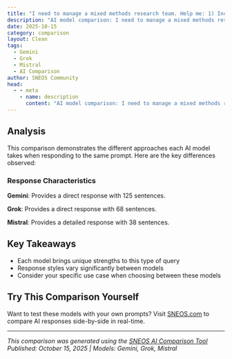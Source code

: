 ```yaml
---
title: "I need to manage a mixed methods research team. Help me: 1) Include researchers skilled in both quantitative and qualitative methods"
description: "AI model comparison: I need to manage a mixed methods research team. Help me: 1) Include researchers skilled in both quan..."
date: 2025-10-15
category: comparison
layout: Clean
tags:
  - Gemini
  - Grok
  - Mistral
  - AI Comparison
author: SNEOS Community
head:
  - - meta
    - name: description
      content: "AI model comparison: I need to manage a mixed methods research team. Help me: 1) Include researchers skilled in both quantitative and qualita..."
---
```


<ChatComparison
  title="I need to manage a mixed methods research team. Help me: 1) Include researchers skilled in both quantitative and qualitative methods"
  prompt="I need to manage a mixed methods research team. Help me: 1) Include researchers skilled in both quantitative and qualitative methods"
  :responses='{"Gemini": "Managing a mixed methods research team effectively, especially when aiming for researchers skilled in both quantitative and qualitative methods, requires a thoughtful and strategic approach. It\u0027s not just about finding \u0022unicorns,\u0022 but also about fostering an environment where diverse skills are valued, developed, and integrated.\n\nHere\u0027s a comprehensive guide to help you include researchers skilled in both quantitative and qualitative methods:\n\n---\n\n## 1. Defining and Attracting \u0022Skilled in Both\u0022 Researchers\n\nFirst, let\u0027s clarify what \u0022skilled in both\u0022 might look like, as it can range from deep expertise in both to a strong foundation in one and competence/awareness in the other.\n\n### A. What Does \u0022Skilled in Both\u0022 Mean for Your Team?\n\n1.  **The Mixed Methods Specialist (The \u0022Unicorn\u0022):**\n    *   **Description:** Possesses advanced theoretical knowledge and practical expertise in both quantitative (e.g., advanced statistics, survey design, experimental methods) and qualitative (e.g., ethnography, grounded theory, phenomenology, discourse analysis, in-depth interviewing) methodologies.\n    *   **Skills:** Can design, execute, analyze, and interpret data from both paradigms independently, and critically, *understand the philosophical underpinnings and integration strategies* of mixed methods research.\n    *   **Where to find them:** Often emerge from interdisciplinary fields (e.g., Public Health, Education, Sociology, Nursing, certain areas of Psychology) or specialized mixed methods training programs. They might have a dissertation or significant publications using complex mixed methods designs.\n\n2.  **The \u0022Strong in One, Competent in Other\u0022 Researcher:**\n    *   **Description:** Highly proficient in one paradigm (e.g., a statistician expert in causal inference) and possesses a solid understanding, practical experience, and a willingness to engage deeply with the other (e.g., can conduct a focus group, analyze qualitative data at a basic level, and understands the principles of qualitative rigor).\n    *   **Skills:** Can lead work in their primary area of expertise while contributing meaningfully to the other, especially in terms of data integration and interpretation.\n    *   **Where to find them:** Most common profile. Look for researchers with diverse publication records, grant experience, or professional development in the \u0022secondary\u0022 method.\n\n3.  **The \u0022Mixed Methods Mindset\u0022 Researcher:**\n    *   **Description:** Might not be an expert in both methods but deeply understands the *value, principles, and integration strategies* of mixed methods research. They are excellent facilitators, communicators, and integrators of findings from different methodological experts.\n    *   **Skills:** Crucial for bridging gaps between highly specialized quant and qual experts, ensuring coherence, and leading discussions on data transformation, integration points, and meta-inferences.\n    *   **Where to find them:** Look for strong conceptual thinkers, experienced project managers, or those who have collaborated extensively on mixed methods projects.\n\n### B. Recruitment and Hiring Strategies\n\n1.  **Craft Targeted Job Descriptions:**\n    *   **Be Explicit:** Clearly state that you are seeking mixed methods researchers or individuals skilled in both quantitative and qualitative approaches.\n    *   **Use Keywords:** Include terms like \u0022mixed methods,\u0022 \u0022mixed methods research design,\u0022 \u0022triangulation,\u0022 \u0022concurrent design,\u0022 \u0022sequential design,\u0022 \u0022integrated analysis,\u0022 \u0022quantitative and qualitative data analysis software (e.g., SPSS, R, Python, SAS, NVivo, ATLAS.ti).\u0022\n    *   **Highlight Responsibilities:** Detail tasks involving both data collection (e.g., survey development and interview guide creation), analysis (e.g., statistical modeling and thematic analysis), and integration of findings.\n    *   **Emphasize Integration:** Stress the importance of contributing to the *integration* of findings from both methods, not just executing them separately.\n\n2.  **Strategic Candidate Sourcing:**\n    *   **Interdisciplinary Departments:** Target universities with strong interdisciplinary programs (e.g., Public Health, Education, Human Development, Sociology, Anthropology, certain Psychology sub-fields).\n    *   **Professional Organizations:** Post openings with mixed methods research groups or special interest groups within larger professional associations (e.g., American Evaluation Association, American Sociological Association, American Public Health Association).\n    *   **Research Networks:** Leverage your professional network and ask for referrals. Researchers who do mixed methods often know others in the field.\n    *   **Consulting Firms/Government Agencies:** Individuals from these sectors often have practical experience with diverse methodologies.\n\n3.  **Robust Interview Process:**\n    *   **Behavioral Questions:** Ask about past experiences integrating different data types, resolving methodological tensions, or collaborating with researchers from different backgrounds.\n        *   *Example:* \u0022Describe a time you worked on a project that combined quantitative and qualitative data. What challenges did you face, and how did you address them?\u0022\n        *   *Example:* \u0022How do you ensure methodological rigor when combining data from different paradigms?\u0022\n    *   **Technical Questions:**\n        *   For quant: Ask about statistical tests, survey design principles, data cleaning, specific software proficiency.\n        *   For qual: Ask about specific qualitative approaches, coding processes, trustworthiness criteria, interview techniques.\n        *   For mixed methods: Ask about specific mixed methods designs (e.g., explanatory sequential, convergent parallel), integration points, joint displays.\n    *   **Scenario-Based Questions:** Present a hypothetical research question and ask candidates to propose a mixed methods design, including how they would collect, analyze, and integrate both types of data.\n    *   **Portfolio Review:** Ask for examples of publications, reports, or presentations where they have successfully employed mixed methods. Look for evidence of true integration, not just separate quant and qual sections.\n\n## 2. Building a Balanced Team (Beyond Just Individuals)\n\nEven if you can\u0027t find individual \u0022unicorns\u0022 for every role, you can build a team that collectively possesses these skills and, more importantly, a strong mixed methods *culture*.\n\n1.  **Assess Current Team Skills:**\n    *   Conduct a skills audit to map out existing quantitative and qualitative expertise within your current team. Identify gaps.\n    *   Determine who has a \u0022mixed methods mindset\u0022 and can serve as a bridge or champion.\n\n2.  **Recruit for Complementary Expertise:**\n    *   If a perfect individual is elusive, hire strong quantitative researchers *and* strong qualitative researchers.\n    *   Crucially, ensure these individuals have an *openness* to learn about and collaborate with the other method. A quant expert who dismisses qualitative data or vice-versa will hinder true mixed methods integration.\n\n3.  **Designate Mixed Methods Leads/Facilitators:**\n    *   For larger teams or complex projects, consider having a dedicated \u0022Mixed Methods Lead\u0022 whose primary role is to ensure methodological coherence, facilitate integration, and bridge communication between quant and qual sub-teams. This person ideally *is* skilled in both or has a very strong mixed methods mindset.\n\n## 3. Fostering a Mixed Methods Culture and Developing Skills\n\nRecruiting the right people is only the first step. You need to cultivate an environment that supports mixed methods research.\n\n1.  **Invest in Training and Professional Development:**\n    *   **Cross-Training:** Encourage (and fund) quantitative researchers to take qualitative methods workshops and vice-versa.\n    *   **Mixed Methods Specific Training:** Send team members to specialized mixed methods conferences, workshops, or online courses (e.g., those offered by specific universities, the Mixed Methods International Research Association - MMIRA).\n    *   **Internal Workshops:** Have team members who are strong in one area teach basic concepts and skills to others. This also helps build a shared vocabulary.\n\n2.  **Promote Collaboration and Shared Understanding:**\n    *   **Regular Interdisciplinary Meetings:** Schedule frequent meetings where quantitative and qualitative researchers discuss the project holistically, not just their siloed tasks.\n    *   **Shared Language:** Work to establish a common lexicon for research terms. Help team members understand the different epistemological and ontological assumptions underpinning each method.\n    *   **Co-Design Research Questions:** Ensure that both quantitative and qualitative research questions are developed together, with an eye towards how they will inform and complement each other.\n    *   **Joint Data Interpretation:** Crucially, bring researchers from both paradigms together to interpret findings. This is where the true value of mixed methods often emerges \u2013 in the \u0022meta-inference.\u0022\n\n3.  **Provide Necessary Tools and Resources:**\n    *   **Software:** Ensure access to both qualitative data analysis software (e.g., NVivo, ATLAS.ti, Dedoose) and quantitative statistical software (e.g., SPSS, R, SAS, Stata, Python).\n    *   **Literature:** Curate a shared library of mixed methods research articles, textbooks, and examples of successful integration.\n    *   **Templates \u0026 Guidelines:** Develop internal guidelines for mixed methods research protocols, data management, analysis integration plans, and reporting.\n\n4.  **Emphasize Shared Ownership and Contribution:**\n    *   Ensure that both quantitative and qualitative contributions are equally valued and recognized.\n    *   Encourage researchers to contribute to aspects of the project beyond their primary methodological expertise (e.g., a quant person participating in interview guide development, a qual person helping interpret statistical outputs in context).\n    *   Clearly articulate how each method contributes to answering the overall research question, fostering a sense of collective purpose.\n\n## 4. Your Role as a Manager\n\nYour leadership is paramount in creating a successful mixed methods team.\n\n1.  **Be a Champion of Mixed Methods:** Demonstrate your belief in the value and rigor of mixed methods research.\n2.  **Facilitate Integration:** Actively design projects, meetings, and workflows that demand and facilitate the integration of methods. Don\u0027t let your team fall into the trap of doing two separate studies.\n3.  **Manage Methodological Tensions:** Be prepared for methodological debates or disagreements. Your role is to mediate these, ensuring that discussions remain respectful and focused on the research question, leveraging the strengths of both paradigms.\n4.  **Advocate for Resources:** Ensure your team has the time, budget, and personnel needed for truly integrated mixed methods work, which often takes longer and requires more diverse expertise than single-method studies.\n\nBy implementing these strategies, you\u0027ll be well-equipped to build and manage a mixed methods research team that effectively includes and leverages researchers skilled in both quantitative and qualitative methods, ultimately leading to richer, more comprehensive research findings.", "Grok": "### Strategies for Building a Mixed Methods Research Team\n\nBuilding a mixed methods research team requires balancing expertise in quantitative (e.g., statistical analysis, surveys, experiments) and qualitative (e.g., interviews, ethnography, thematic analysis) approaches to ensure robust, triangulated results. Below, I\u0027ll outline a step-by-step plan to include researchers skilled in both, drawing from established practices in research management (e.g., guidelines from the American Educational Research Association and mixed methods experts like Creswell and Plano Clark).\n\n#### 1. Define Team Roles and Skill Requirements\n   - **Core Principle**: Aim for a team where members have hybrid skills or complementary expertise to facilitate integration of methods. Not everyone needs to be proficient in both, but the team as a whole should cover both domains without silos.\n   - **Key Roles to Include**:\n     - **Mixed Methods Specialists (1-2 per team)**: Researchers trained in integrating quant and qual data (e.g., via joint displays or sequential designs). Look for those with certifications in mixed methods from organizations like the Mixed Methods International Research Association (MMIRA).\n     - **Quantitative Experts**: Skilled in tools like SPSS, R, or Python for data modeling. Ensure at least 2-3 to handle large datasets.\n     - **Qualitative Experts**: Proficient in NVivo, ATLAS.ti, or grounded theory. Aim for 2-3 to manage narrative data collection.\n     - **Hybrid Contributors**: Junior or mid-level researchers who can bridge both (e.g., via interdisciplinary PhDs in social sciences or public health).\n   - **Tip**: In your job descriptions, specify requirements like \u0022experience in both survey design and thematic coding\u0022 to attract versatile candidates.\n\n#### 2. Recruitment and Hiring Process\n   - **Sourcing Candidates**:\n     - Post on platforms like ResearchGate, LinkedIn, or academic job boards (e.g., Chronicle of Higher Education) with keywords: \u0022mixed methods,\u0022 \u0022quantitative and qualitative research,\u0022 \u0022interdisciplinary research.\u0022\n     - Target academic networks: Universities with strong social science programs (e.g., those offering mixed methods courses at Harvard or UCLA), or conferences like the International Congress of Qualitative Inquiry.\n     - Leverage diversity: Seek candidates from varied backgrounds (e.g., psychology for quant, anthropology for qual) to enrich perspectives.\n   - **Screening for Dual Skills**:\n     - Use portfolios or CVs to verify experience: Require examples of mixed methods projects (e.g., a study combining regression analysis with focus groups).\n     - Interview questions: \u0022Describe a project where you integrated quantitative and qualitative data\u2014how did you resolve discrepancies?\u0022\n     - Assessment: Assign a small task, like analyzing a sample dataset qualitatively and quantitatively.\n   - **Budget Consideration**: Allocate for part-time consultants if full hires aren\u0027t feasible; aim for a team size of 5-10 for most projects.\n\n#### 3. Training and Skill Development\n   - **Onboarding for Integration**: Once hired, provide cross-training. For example:\n     - Workshops on mixed methods paradigms (e.g., pragmatism) using resources like \u0022Designing and Conducting Mixed Methods Research\u0022 by Creswell.\n     - Pair quant experts with qual peers on mini-projects to build hybrid skills.\n   - **Ongoing Development**:\n     - Budget for courses: Online options like Coursera\u0027s \u0022Qualitative Research Methods\u0022 or edX\u0027s \u0022Quantitative Methods\u0022 can upskill team members.\n     - Internal knowledge-sharing: Monthly \u0022method mashup\u0022 sessions where team members demo tools from both sides.\n   - **Metrics for Success**: Track via team evaluations\u2014ensure 70-80% of members can contribute to both method types after 6 months.\n\n#### 4. Team Structure and Collaboration Tools\n   - **Organizational Setup**: Use a hub-and-spoke model\u2014designate a lead mixed methods integrator to oversee how quant and qual phases connect (e.g., in explanatory sequential designs).\n   - **Tools to Foster Dual Expertise**:\n     - Software: Dedoose for collaborative mixed methods analysis.\n     - Project Management: Asana or Trello with boards for quant/qual milestones.\n     - Communication: Regular stand-ups to discuss integration points, avoiding method bias.\n   - **Potential Challenges and Solutions**:\n     - **Skill Gaps**: If qual skills dominate, hire adjunct quant stats. Monitor via annual skill audits.\n     - **Paradigm Clashes**: Address with team-building on philosophical foundations (e.g., post-positivism for quant, constructivism for qual).\n     - **Scalability**: For larger teams, form sub-teams (e.g., quant data cleaners paired with qual interpreters).\n\nBy prioritizing versatile hires and continuous training, your team will be equipped to handle the synergies of mixed methods, leading to more credible and comprehensive research outcomes. If you provide more details (e.g., field of study or team size), I can refine this further.", "Mistral": "Managing a mixed methods research team requires a strategic approach to ensure that both quantitative and qualitative methods are effectively integrated and utilized. Here are some steps to help you include researchers skilled in both methods:\n\n### 1. **Identify Skill Sets**\n   - **Quantitative Skills:** Look for researchers with expertise in statistical analysis, data collection, survey design, experimental design, and data interpretation.\n   - **Qualitative Skills:** Seek researchers proficient in interviews, focus groups, ethnographic studies, content analysis, and thematic analysis.\n\n### 2. **Recruitment and Team Composition**\n   - **Diverse Expertise:** Ensure your team includes individuals with diverse methodological backgrounds. This can be achieved through targeted recruitment or by leveraging existing team members\u0027 skills.\n   - **Cross-Training:** Encourage team members to develop skills in both quantitative and qualitative methods. This can be done through workshops, courses, or mentorship programs.\n\n### 3. **Clear Roles and Responsibilities**\n   - **Define Roles:** Clearly outline the roles and responsibilities of each team member. Ensure that there is a balance between quantitative and qualitative tasks.\n   - **Interdisciplinary Collaboration:** Foster a culture of collaboration where quantitative and qualitative researchers work together to design studies, collect data, and analyze results.\n\n### 4. **Training and Development**\n   - **Continuous Learning:** Provide ongoing training opportunities for team members to enhance their skills in both quantitative and qualitative methods.\n   - **Mentorship:** Pair less experienced researchers with more experienced ones to facilitate knowledge sharing and skill development.\n\n### 5. **Integrated Research Design**\n   - **Mixed Methods Approach:** Design research studies that integrate both quantitative and qualitative methods. This could involve sequential explanatory design (quantitative followed by qualitative) or convergent parallel design (both methods used simultaneously).\n   - **Data Triangulation:** Use data triangulation to validate findings from different methods, ensuring a comprehensive understanding of the research problem.\n\n### 6. **Communication and Coordination**\n   - **Regular Meetings:** Schedule regular team meetings to discuss progress, challenges, and findings. Ensure that both quantitative and qualitative perspectives are represented.\n   - **Shared Goals:** Establish shared research goals and objectives that require input from both quantitative and qualitative researchers.\n\n### 7. **Data Management and Analysis**\n   - **Integrated Data Management:** Develop a system for managing and integrating data from both quantitative and qualitative sources.\n   - **Collaborative Analysis:** Encourage collaborative data analysis sessions where researchers from both backgrounds can discuss and interpret findings together.\n\n### 8. **Reporting and Publication**\n   - **Comprehensive Reporting:** Ensure that research reports and publications include both quantitative and qualitative findings. Highlight how the two methods complement each other.\n   - **Peer Review:** Encourage peer review within the team to ensure that both quantitative and qualitative aspects of the research are rigorously evaluated.\n\n### 9. **Feedback and Evaluation**\n   - **Continuous Feedback:** Implement a feedback mechanism where team members can provide input on the research process and outcomes.\n   - **Evaluation:** Regularly evaluate the effectiveness of the mixed methods approach and make adjustments as needed.\n\n### 10. **Leadership and Support**\n   - **Inclusive Leadership:** As the team leader, ensure that you are inclusive and supportive of both quantitative and qualitative researchers.\n   - **Resource Allocation:** Allocate resources equitably to support both quantitative and qualitative research activities.\n\nBy following these steps, you can effectively manage a mixed methods research team and ensure that both quantitative and qualitative methods are utilized to their fullest potential."}' published-date="{DateTime.UtcNow:HH:mm}"
/>

## Analysis

This comparison demonstrates the different approaches each AI model takes when responding to the same prompt. Here are the key differences observed:

### Response Characteristics

**Gemini**: Provides a direct response with 125 sentences. 

**Grok**: Provides a direct response with 68 sentences. 

**Mistral**: Provides a detailed response with 38 sentences. 

## Key Takeaways

- Each model brings unique strengths to this type of query
- Response styles vary significantly between models
- Consider your specific use case when choosing between these models

## Try This Comparison Yourself

Want to test these models with your own prompts? Visit [SNEOS.com](https://sneos.com) to compare AI responses side-by-side in real-time.

---

*This comparison was generated using the [SNEOS AI Comparison Tool](https://sneos.com)*
*Published: October 15, 2025 | Models: Gemini, Grok, Mistral*
